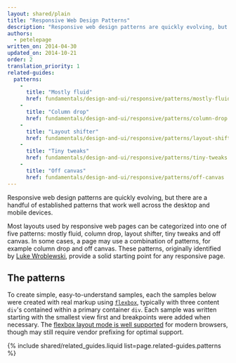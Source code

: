 ```yaml
---
layout: shared/plain
title: "Responsive Web Design Patterns"
description: "Responsive web design patterns are quickly evolving, but there are a handful of established patterns that work well across the desktop and mobile devices"
authors:
  - petelepage
written_on: 2014-04-30
updated_on: 2014-10-21
order: 2
translation_priority: 1
related-guides:
  patterns:
    -
      title: "Mostly fluid"
      href: fundamentals/design-and-ui/responsive/patterns/mostly-fluid
    -
      title: "Column drop"
      href: fundamentals/design-and-ui/responsive/patterns/column-drop
    -
      title: "Layout shifter"
      href: fundamentals/design-and-ui/responsive/patterns/layout-shifter
    -
      title: "Tiny tweaks"
      href: fundamentals/design-and-ui/responsive/patterns/tiny-tweaks
    -
      title: "Off canvas"
      href: fundamentals/design-and-ui/responsive/patterns/off-canvas
---
```


<p class="intro">
  Responsive web design patterns are quickly evolving, but there are a handful of established patterns that work well across the desktop and mobile devices.
</p>

Most layouts used by responsive web pages can be categorized into one of five
patterns: mostly fluid, column drop, layout shifter, tiny tweaks and off canvas.
In some cases, a page may use a combination of patterns, for example column drop
and off canvas.  These patterns, originally identified by [Luke
Wroblewski](http://www.lukew.com/ff/entry.asp?1514), provide a solid starting
point for any responsive page.

## The patterns

To create simple, easy-to-understand samples, each the samples
below were created with real markup using
[`flexbox`](https://developer.mozilla.org/en-US/docs/Web/Guide/CSS/Flexible_boxes),
typically with three content `div`'s contained within a primary container `div`.
 Each sample was written starting with the smallest view first and breakpoints
were added when necessary.  The [flexbox layout mode is well
supported](http://caniuse.com/#search=flexbox) for modern browsers, though may
still require vendor prefixing for optimal support.

{% include shared/related_guides.liquid list=page.related-guides.patterns %}

